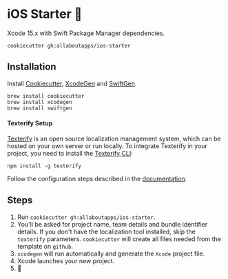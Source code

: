 # iOS Starter 📱

Xcode 15.x with Swift Package Manager dependencies.

`cookiecutter gh:allaboutapps/ios-starter`

## Installation

Install [Cookiecutter](https://cookiecutter.readthedocs.io/en/latest/installation.html), [XcodeGen](https://github.com/yonaskolb/XcodeGen#installing) and [SwiftGen](https://github.com/SwiftGen/SwiftGen#installation).

```
brew install cookiecutter
brew install xcodegen
brew install swiftgen
```

#### Texterify Setup

[Texterify](https://github.com/chrztoph/texterify) is an open source localization management system, which can be hosted on your own server or run locally.
To integrate Texterify in your project, you need to install the [Texterify CLI](https://github.com/chrztoph/texterify-cli):

```
npm install -g texterify
```

Follow the configuration steps described in the [documentation](https://github.com/chrztoph/texterify-cli#configuration).

## Steps

1. Run `cookiecutter gh:allaboutapps/ios-starter`.
2. You'll be asked for project name, team details and bundle identifier details. If you don't have the localization tool installed, skip the `texterify` parameters. `cookiecutter` will create all files needed from the template on `github`.
3. `xcodegen` will run automatically and generate the `Xcode` project file.
4. Xcode launches your new project.
5. 🚀
